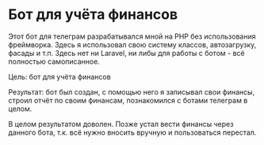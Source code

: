 # Бот для учёта финансов
Этот бот для телеграм разрабатывался мной на PHP без использования фреймворка.
Здесь я использовал свою систему классов, автозагрузку, фасады и т.п.
Здесь нет ни Laravel, ни либы для работы с ботом - всё полностью самописанное.

Цель: бот для учёта финансов

Результат: бот был создан, с помощью него я записывал свои финансы, строил отчёт по своим финансам, познакомился с ботами телеграм в целом.

В целом результатом доволен. Позже устал вести финансы через данного бота, т.к. всё нужно вносить вручную и пользоваться перестал.

